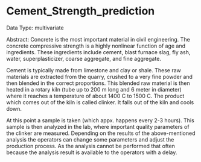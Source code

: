 # Cement_Strength_prediction
Data Type: multivariate

Abstract: Concrete is the most important material in civil engineering. The
concrete compressive strength is a highly nonlinear function of age and
ingredients. These ingredients include cement, blast furnace slag, fly ash,
water, superplasticizer, coarse aggregate, and fine aggregate.

Cement is typically made from limestone and clay or shale. These raw materials are extracted from the quarry, crushed to a very fine powder and then blended in the correct proportions. This blended raw material is then heated in a rotary kiln (tube up to 200 m long and 6 meter in diameter) where it reaches a temperature of about 1400 C to 1500 C. The product which comes out of the kiln is called clinker. It falls out of the kiln and cools down.

At this point a sample is taken (which appx. happens every 2-3 hours). This sample is then analyzed in the lab, where important quality parameters of the clinker are measured. Depending on the results of the above-mentioned analysis the operators can change some parameters and adjust the production process. As the analysis cannot be performed that often because the analysis result is available to the operators with a delay.
